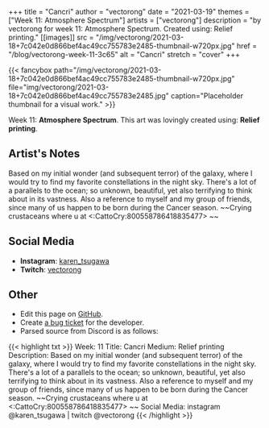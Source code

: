 +++
title =       "Cancri"
author =      "vectorong"
date =        "2021-03-19"
themes =      ["Week 11: Atmosphere Spectrum"]
artists =     ["vectorong"]
description = "by vectorong for week 11: Atmosphere Spectrum. Created using: Relief printing."
[[images]]
              src = "/img/vectorong/2021-03-18+7c042e0d866bef4ac49cc755783e2485-thumbnail-w720px.jpg"
              href = "/blog/vectorong-week-11-3c65"
              alt = "Cancri"
              stretch = "cover"
+++


{{< fancybox path="/img/vectorong/2021-03-18+7c042e0d866bef4ac49cc755783e2485-thumbnail-w720px.jpg" file="img/vectorong/2021-03-18+7c042e0d866bef4ac49cc755783e2485.jpg" caption="Placeholder thumbnail for a visual work." >}}


Week 11: **Atmosphere Spectrum**. This art was lovingly created using: **Relief printing**.

## Artist's Notes

Based on my initial wonder (and subsequent terror) of the galaxy, where I would try to find my favorite constellations in the night sky. There's a lot of a parallels to the ocean; so unknown, beautiful, yet also terrifying to think about in its vastness. Also a reference to myself and my group of friends, since many of us happen to be born during the Cancer season. ~~Crying crustaceans where u at <:CattoCry:800558786418835477>  ~~

## Social Media

- **Instagram**: <a href='https://instagram.com/karen_tsugawa' target='_blank'>karen_tsugawa</a>
- **Twitch**: <a href='https://twitch.tv/vectorong' target='_blank'>vectorong</a>

## Other

- Edit this page on [GitHub](https://github.com/teaminkling/web-refresh/edit/main/content/blog/vectorong-week-11-3c65.md).
- Create [a bug ticket](https://github.com/teaminkling/web-refresh/issues/new?assignees=&labels=bug&template=problem-report.md&title=) for the developer.
- Parsed source from Discord is as follows:

{{< highlight txt >}}
Week: 11
Title: Cancri
Medium: Relief printing
Description: Based on my initial wonder (and subsequent terror) of the galaxy, where I would try to find my favorite constellations in the night sky. There's a lot of a parallels to the ocean; so unknown, beautiful, yet also terrifying to think about in its vastness. Also a reference to myself and my group of friends, since many of us happen to be born during the Cancer season. ~~Crying crustaceans where u at <:CattoCry:800558786418835477>  ~~
Social Media: instagram @karen_tsugawa  |  twitch @vectorong
{{< /highlight >}}